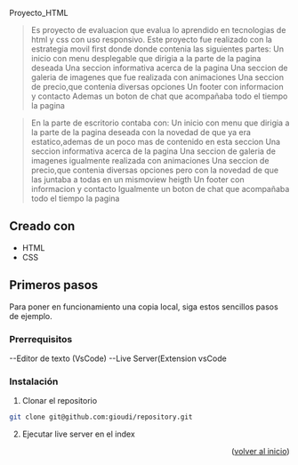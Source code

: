 <a name="readme-top"></a>

Proyecto_HTML

> Es proyecto de evaluacion que evalua lo aprendido en tecnologias de html y css con uso responsivo.
>Este proyecto fue realizado con la estrategia movil first donde donde contenia las siguientes partes: 
>Un inicio con menu desplegable que dirigia a la parte de la pagina deseada
>Una seccion informativa acerca de la pagina
>Una seccion de galeria de imagenes que fue realizada con animaciones
>Una seccion de precio,que contenia diversas opciones
>Un footer con informacion y contacto
>Ademas un boton de chat que acompañaba todo el tiempo la pagina

>En la parte de escritorio contaba con:
>Un inicio con menu que dirigia a la parte de la pagina deseada con la novedad de que ya era estatico,ademas de un poco mas de contenido en esta seccion
>Una seccion informativa acerca de la pagina
>Una seccion de galeria de imagenes igualmente realizada con animaciones
>Una seccion de precio,que contenia diversas opciones pero con la novedad de que las juntaba a todas en un mismoview heigth
>Un footer con informacion y contacto
>Igualmente un boton de chat que acompañaba todo el tiempo la pagina


## Creado con

- HTML
- CSS


## Primeros pasos

Para poner en funcionamiento una copia local, siga estos sencillos pasos de ejemplo.

### Prerrequisitos

--Editor de texto (VsCode)
--Live Server(Extension vsCode

### Instalación

1. Clonar el repositorio
```sh
git clone git@github.com:gioudi/repository.git
```
2. Ejecutar live server en el index

<p align="right">(<a href="#readme-top">volver al inicio</a>)</p>


